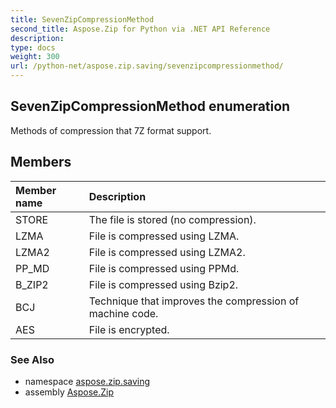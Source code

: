 ```yaml
---
title: SevenZipCompressionMethod
second_title: Aspose.Zip for Python via .NET API Reference
description: 
type: docs
weight: 300
url: /python-net/aspose.zip.saving/sevenzipcompressionmethod/
---
```


## SevenZipCompressionMethod enumeration

Methods of compression that 7Z format support.

## Members
| Member name | Description |
| :- | :- |
|STORE|The file is stored (no compression).|
|LZMA|File is compressed using LZMA.|
|LZMA2|File is compressed using LZMA2.|
|PP_MD|File is compressed using PPMd.|
|B_ZIP2|File is compressed using Bzip2.|
|BCJ|Technique that improves the compression of machine code.|
|AES|File is encrypted.|

### See Also

* namespace [aspose.zip.saving](/zip/python-net/aspose.zip.saving/)
* assembly [Aspose.Zip](/zip/python-net/)


